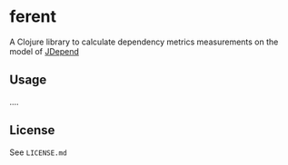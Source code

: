 # ferent

A Clojure library  to calculate dependency metrics
  measurements on the model of [JDepend](https://github.com/clarkware/jdepend)

## Usage

....

## License

See `LICENSE.md`